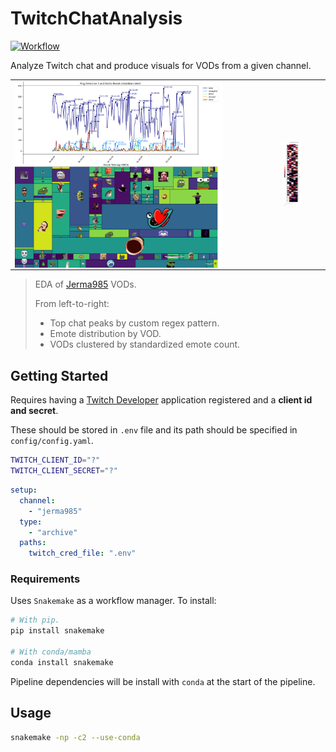 # TwitchChatAnalysis
[![Workflow](https://github.com/koisland/TwitchChatAnalysis/actions/workflows/pipeline.yaml/badge.svg)](https://github.com/koisland/TwitchChatAnalysis/actions/workflows/pipeline.yaml)

Analyze Twitch chat and produce visuals for VODs from a given channel.

<table>
  <tr>
    <td>
      <img align="center" src="./docs/plots/chat_freq_peaks.png" width="80%" />
      <img align="center" src="./docs/plots/treemap.png" width="80%" />
    </td>
    <td>
        <img align="center" src="./docs/plots/vods_emote_clustermap.png" width="50%" />
    </td>
  </tr>
</table>

> EDA of [Jerma985](https://www.twitch.tv/jerma985) VODs.
>
> From left-to-right:
> * Top chat peaks by custom regex pattern.
> * Emote distribution by VOD.
> * VODs clustered by standardized emote count.



## Getting Started
Requires having a [Twitch Developer](https://dev.twitch.tv/console) application registered and a **client id and secret**.

These should be stored in `.env` file and its path should be specified in `config/config.yaml`.
```bash
TWITCH_CLIENT_ID="?"
TWITCH_CLIENT_SECRET="?"
```

```yaml
setup:
  channel:
    - "jerma985"
  type:
    - "archive"
  paths:
    twitch_cred_file: ".env"
```

### Requirements
Uses `Snakemake` as a workflow manager. To install:
```bash
# With pip.
pip install snakemake

# With conda/mamba
conda install snakemake
```

Pipeline dependencies will be install with `conda` at the start of the pipeline.

## Usage
```bash
snakemake -np -c2 --use-conda
```
